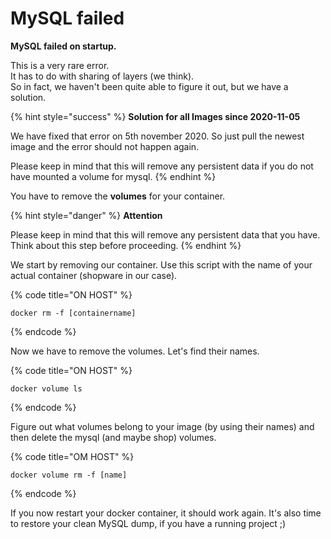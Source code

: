 # MySQL failed

**MySQL failed on startup.**

This is a very rare error.  
It has to do with sharing of layers \(we think\).  
So in fact, we haven't been quite able to figure it out, but we have a solution.

{% hint style="success" %}
**Solution for all Images since 2020-11-05**

We have fixed that error on 5th november 2020. So just pull the newest image and the error should not happen again.  


Please keep in mind that this will remove any persistent data if you do not have mounted a volume for mysql.
{% endhint %}

You have to remove the **volumes** for your container.  


{% hint style="danger" %}
**Attention**

Please keep in mind that this will remove any persistent data that you have.  
Think about this step before proceeding.
{% endhint %}

We start by removing our container. Use this script with the name of your actual container \(shopware in our case\).

{% code title="ON HOST" %}
```text
docker rm -f [containername]
```
{% endcode %}

Now we have to remove the volumes. Let's find their names.

{% code title="ON HOST" %}
```text
docker volume ls
```
{% endcode %}

Figure out what volumes belong to your image \(by using their names\) and then delete the mysql \(and maybe shop\) volumes.

{% code title="OM HOST" %}
```text
docker volume rm -f [name]
```
{% endcode %}

If you now restart your docker container, it should work again. It's also time to restore your clean MySQL dump, if you have a running project ;\)

